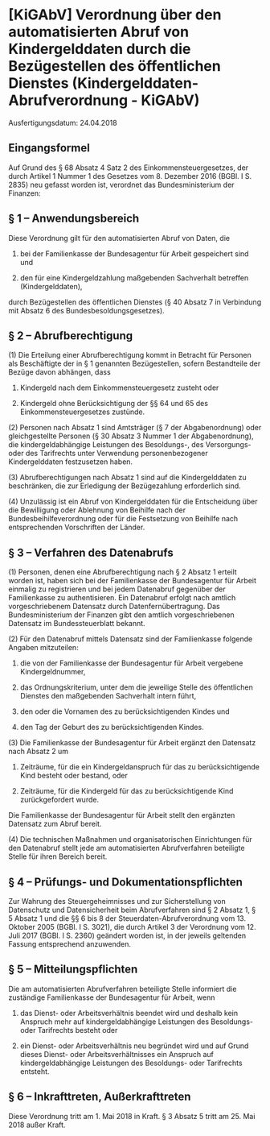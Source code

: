 # [KiGAbV] Verordnung über den automatisierten Abruf von Kindergelddaten durch die Bezügestellen des öffentlichen Dienstes  (Kindergelddaten-Abrufverordnung - KiGAbV)

Ausfertigungsdatum: 24.04.2018

 

## Eingangsformel

Auf Grund des § 68 Absatz 4 Satz 2 des Einkommensteuergesetzes, der durch Artikel 1 Nummer 1 des Gesetzes vom 8. Dezember 2016 (BGBl. I S. 2835) neu gefasst worden ist, verordnet das Bundesministerium der Finanzen:


## § 1 – Anwendungsbereich

Diese Verordnung gilt für den automatisierten Abruf von Daten, die

1. bei der Familienkasse der Bundesagentur für Arbeit gespeichert sind und

2. den für eine Kindergeldzahlung maßgebenden Sachverhalt betreffen (Kindergelddaten),

durch Bezügestellen des öffentlichen Dienstes (§ 40 Absatz 7 in Verbindung mit Absatz 6 des Bundesbesoldungsgesetzes).


## § 2 – Abrufberechtigung

(1) Die Erteilung einer Abrufberechtigung kommt in Betracht für Personen als Beschäftigte der in § 1 genannten Bezügestellen, sofern Bestandteile der Bezüge davon abhängen, dass

1. Kindergeld nach dem Einkommensteuergesetz zusteht oder

2. Kindergeld ohne Berücksichtigung der §§ 64 und 65 des Einkommensteuergesetzes zustünde.

(2) Personen nach Absatz 1 sind Amtsträger (§ 7 der Abgabenordnung) oder gleichgestellte Personen (§ 30 Absatz 3 Nummer 1 der Abgabenordnung), die kindergeldabhängige Leistungen des Besoldungs-, des Versorgungs- oder des Tarifrechts unter Verwendung personenbezogener Kindergelddaten festzusetzen haben.

(3) Abrufberechtigungen nach Absatz 1 sind auf die Kindergelddaten zu beschränken, die zur Erledigung der Bezügezahlung erforderlich sind.

(4) Unzulässig ist ein Abruf von Kindergelddaten für die Entscheidung über die Bewilligung oder Ablehnung von Beihilfe nach der Bundesbeihilfeverordnung oder für die Festsetzung von Beihilfe nach entsprechenden Vorschriften der Länder.


## § 3 – Verfahren des Datenabrufs

(1) Personen, denen eine Abrufberechtigung nach § 2 Absatz 1 erteilt worden ist, haben sich bei der Familienkasse der Bundesagentur für Arbeit einmalig zu registrieren und bei jedem Datenabruf gegenüber der Familienkasse zu authentisieren. Ein Datenabruf erfolgt nach amtlich vorgeschriebenem Datensatz durch Datenfernübertragung. Das Bundesministerium der Finanzen gibt den amtlich vorgeschriebenen Datensatz im Bundessteuerblatt bekannt.

(2) Für den Datenabruf mittels Datensatz sind der Familienkasse folgende Angaben mitzuteilen:

1. die von der Familienkasse der Bundesagentur für Arbeit vergebene Kindergeldnummer,

2. das Ordnungskriterium, unter dem die jeweilige Stelle des öffentlichen Dienstes den maßgebenden Sachverhalt intern führt,

3. den oder die Vornamen des zu berücksichtigenden Kindes und

4. den Tag der Geburt des zu berücksichtigenden Kindes.

(3) Die Familienkasse der Bundesagentur für Arbeit ergänzt den Datensatz nach Absatz 2 um

1. Zeiträume, für die ein Kindergeldanspruch für das zu berücksichtigende Kind besteht oder bestand, oder

2. Zeiträume, für die Kindergeld für das zu berücksichtigende Kind zurückgefordert wurde.

Die Familienkasse der Bundesagentur für Arbeit stellt den ergänzten Datensatz zum Abruf bereit.

(4) Die technischen Maßnahmen und organisatorischen Einrichtungen für den Datenabruf stellt jede am automatisierten Abrufverfahren beteiligte Stelle für ihren Bereich bereit.


## § 4 – Prüfungs- und Dokumentationspflichten

Zur Wahrung des Steuergeheimnisses und zur Sicherstellung von Datenschutz und Datensicherheit beim Abrufverfahren sind § 2 Absatz 1, § 5 Absatz 1 und die §§ 6 bis 8 der Steuerdaten-Abrufverordnung vom 13. Oktober 2005 (BGBl. I S. 3021), die durch Artikel 3 der Verordnung vom 12. Juli 2017 (BGBl. I S. 2360) geändert worden ist, in der jeweils geltenden Fassung entsprechend anzuwenden.


## § 5 – Mitteilungspflichten

Die am automatisierten Abrufverfahren beteiligte Stelle informiert die zuständige Familienkasse der Bundesagentur für Arbeit, wenn

1. das Dienst- oder Arbeitsverhältnis beendet wird und deshalb kein Anspruch mehr auf kindergeldabhängige Leistungen des Besoldungs- oder Tarifrechts besteht oder

2. ein Dienst- oder Arbeitsverhältnis neu begründet wird und auf Grund dieses Dienst- oder Arbeitsverhältnisses ein Anspruch auf kindergeldabhängige Leistungen des Besoldungs- oder Tarifrechts entsteht.


## § 6 – Inkrafttreten, Außerkrafttreten

Diese Verordnung tritt am 1. Mai 2018 in Kraft. § 3 Absatz 5 tritt am 25. Mai 2018 außer Kraft.
